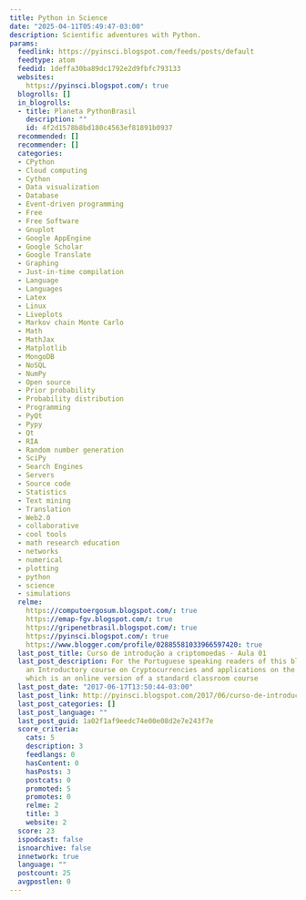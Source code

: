 ```yaml
---
title: Python in Science
date: "2025-04-11T05:49:47-03:00"
description: Scientific adventures with Python.
params:
  feedlink: https://pyinsci.blogspot.com/feeds/posts/default
  feedtype: atom
  feedid: 1deffa30ba89dc1792e2d9fbfc793133
  websites:
    https://pyinsci.blogspot.com/: true
  blogrolls: []
  in_blogrolls:
  - title: Planeta PythonBrasil
    description: ""
    id: 4f2d1578b8bd180c4563ef81891b0937
  recommended: []
  recommender: []
  categories:
  - CPython
  - Cloud computing
  - Cython
  - Data visualization
  - Database
  - Event-driven programming
  - Free
  - Free Software
  - Gnuplot
  - Google AppEngine
  - Google Scholar
  - Google Translate
  - Graphing
  - Just-in-time compilation
  - Language
  - Languages
  - Latex
  - Linux
  - Liveplots
  - Markov chain Monte Carlo
  - Math
  - MathJax
  - Matplotlib
  - MongoDB
  - NoSQL
  - NumPy
  - Open source
  - Prior probability
  - Probability distribution
  - Programming
  - PyQt
  - Pypy
  - Qt
  - RIA
  - Random number generation
  - SciPy
  - Search Engines
  - Servers
  - Source code
  - Statistics
  - Text mining
  - Translation
  - Web2.0
  - collaborative
  - cool tools
  - math research education
  - networks
  - numerical
  - plotting
  - python
  - science
  - simulations
  relme:
    https://computoergosum.blogspot.com/: true
    https://emap-fgv.blogspot.com/: true
    https://gripenetbrasil.blogspot.com/: true
    https://pyinsci.blogspot.com/: true
    https://www.blogger.com/profile/02885581033966597420: true
  last_post_title: Curso de introdução a criptomoedas - Aula 01
  last_post_description: For the Portuguese speaking readers of this blog, I am starting
    an Introductory course on Cryptocurrencies and applications on the blockchain
    which is an online version of a standard classroom course
  last_post_date: "2017-06-17T13:50:44-03:00"
  last_post_link: http://pyinsci.blogspot.com/2017/06/curso-de-introducao-criptomoedas-aula-01.html
  last_post_categories: []
  last_post_language: ""
  last_post_guid: 1a02f1af9eedc74e00e08d2e7e243f7e
  score_criteria:
    cats: 5
    description: 3
    feedlangs: 0
    hasContent: 0
    hasPosts: 3
    postcats: 0
    promoted: 5
    promotes: 0
    relme: 2
    title: 3
    website: 2
  score: 23
  ispodcast: false
  isnoarchive: false
  innetwork: true
  language: ""
  postcount: 25
  avgpostlen: 0
---
```


